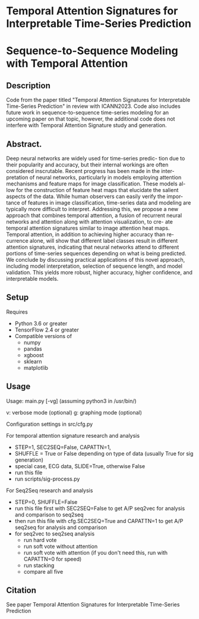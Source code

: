 # Temporal Attention Signatures for Interpretable Time-Series Prediction
# Sequence-to-Sequence Modeling with Temporal Attention

## Description
Code from the paper titled "Temporal Attention Signatures for Interpretable
Time-Series Prediction" in review with ICANN2023. Code also includes future
work in sequence-to-sequence time-series modeling for an upcoming paper on
that topic, however, the additional code does not interfere with Temporal
Attention Signature study and generation. 

## Abstract.
Deep neural networks are widely used for time-series predic-
tion due to their popularity and accuracy, but their internal workings are
often considered inscrutable. Recent progress has been made in the inter-
pretation of neural networks, particularly in models employing attention
mechanisms and feature maps for image classification. These models al-
low for the construction of feature heat maps that elucidate the salient
aspects of the data. While human observers can easily verify the impor-
tance of features in image classification, time-series data and modeling
are typically more difficult to interpret. Addressing this, we propose a
new approach that combines temporal attention, a fusion of recurrent
neural networks and attention along with attention visualization, to cre-
ate temporal attention signatures similar to image attention heat maps.
Temporal attention, in addition to achieving higher accuracy than re-
currence alone, will show that different label classes result in different
attention signatures, indicating that neural networks attend to different
portions of time-series sequences depending on what is being predicted.
We conclude by discussing practical applications of this novel approach,
including model interpretation, selection of sequence length, and model
validation. This yields more robust, higher accuracy, higher confidence,
and interpretable models.

## Setup
Requires
 - Python 3.6 or greater
 - TensorFlow 2.4 or greater
 - Compatible versions of
   - numpy
   - pandas
   - xgboost
   - sklearn
   - matplotlib

## Usage
Usage: main.py [-vg]
(assuming python3 in /usr/bin/)

v: verbose mode (optional)
g: graphing mode (optional)

Configuration settings in src/cfg.py

For temporal attention signature research and analysis
 - STEP=1, SEC2SEQ=False, CAPATTN=1,
 - SHUFFLE = True or False depending on type of data (usually True for sig generation)
 - special case, ECG data, SLIDE=True, otherwise False
 - run this file
 - run scripts/sig-process.py

For Seq2Seq research and analysis
 - STEP=0, SHUFFLE=False
 - run this file first with SEC2SEQ=False to get A/P seq2vec for analysis and comparison to seq2seq
 - then run this file with cfg.SEC2SEQ=True and CAPATTN=1 to get A/P seq2seq for analysis and comparison
 - for seq2vec to seq2seq analysis
    - run hard vote
    - run soft vote without attention
    - run soft vote with attention (if you don't need this, run with CAPATTN=0 for speed)
    - run stacking
    - compare all five
## Citation
See paper Temporal Attention Signatures for Interpretable Time-Series Prediction
